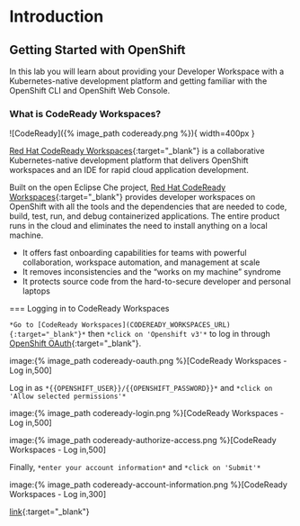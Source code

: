 # Introduction

## Getting Started with OpenShift

In this lab you will learn about providing your Developer Workspace with a Kubernetes-native development platform 
and getting familiar with the OpenShift CLI and OpenShift Web Console.

### What is CodeReady Workspaces?

![CodeReady]({% image_path codeready.png %}){ width=400px }

[Red Hat CodeReady Workspaces](https://developers.redhat.com/products/codeready-workspaces/overview/){:target="_blank"} is a collaborative Kubernetes-native development platform that delivers OpenShift workspaces and an IDE for rapid cloud application development.

Built on the open Eclipse Che project, [Red Hat CodeReady Workspaces](https://developers.redhat.com/products/codeready-workspaces/overview/){:target="_blank"} provides developer workspaces on OpenShift with all the tools and the dependencies that are needed to code, build, test, run, and debug containerized applications. The entire product runs in the cloud and eliminates the need to install anything on a local machine.

* It offers fast onboarding capabilities for teams with powerful collaboration, workspace automation, and management at scale
* It removes inconsistencies and the “works on my machine” syndrome
* It protects source code from the hard-to-secure developer and personal laptops





=== Logging in to CodeReady Workspaces

`*Go to [CodeReady Workspaces](CODEREADY_WORKSPACES_URL){:target="_blank"}*` then `*click on 'Openshift v3'*` to log in through [OpenShift OAuth](https://docs.openshift.com/container-platform/3.11/architecture/additional_concepts/authentication.html#oauth){:target="_blank"}.

image:{% image_path codeready-oauth.png %}[CodeReady Workspaces - Log in,500]

Log in as `*{{OPENSHIFT_USER}}/{{OPENSHIFT_PASSWORD}}*` and `*click on 'Allow selected permissions'*`

image:{% image_path codeready-login.png %}[CodeReady Workspaces - Log in,500]

image:{% image_path codeready-authorize-access.png %}[CodeReady Workspaces - Log in,500]

Finally, `*enter your account information*` and `*click on 'Submit'*`

image:{% image_path codeready-account-information.png %}[CodeReady Workspaces - Log in,300]



[link](url){:target="_blank"}